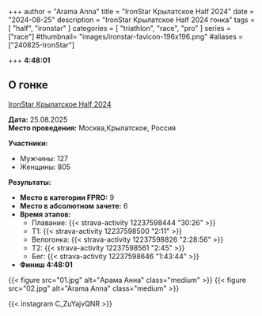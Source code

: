 +++
author = "Arama Anna"
title = "IronStar Крылатское Half 2024"
date = "2024-08-25"
description = "IronStar Крылатское Half 2024 гонка"
tags = [
    "half",
    "ironstar"
]
categories = [
    "triathlon",
    "race",
    "pro"
]
series = ["race"]
#thumbnail= "images/ironstar-favicon-196x196.png"
#aliases = ["240825-IronStar"]

+++
**4:48:01**



<!--more-->

## О гонке

[IronStar Крылатское Half 2024](https://tristats.ru/result/ironstar/krylatskoe/half/2024)

**Дата:** 25.08.2025  
**Место проведения:** Москва,Крылатское, Россия  

**Участники:**  
- Мужчины: 127  
- Женщины: 805  

**Результаты:**  
- **Место в категории FPRO:** 9  
- **Место в абсолютном зачете:** 6  
- **Время этапов:**  
  - Плавание: {{< strava-activity 12237598444 "30:26" >}}
  - Т1:  {{< strava-activity 12237598500 "2:11" >}}
  - Велогонка: {{< strava-activity 12237598826 "2:28:56" >}}  
  - Т2: {{< strava-activity 12237598561 "2:45" >}}  
  - Бег: {{< strava-activity 12237598646 "1:43:44" >}}
- **Финиш 4:48:01**

{{< figure src="01.jpg" alt="Арама Анна" class="medium" >}}
{{< figure src="02.jpg" alt="Arama Anna" class="medium" >}}



{{< instagram C_ZuYajvQNR >}}
